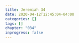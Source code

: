 ```yaml
---
title: Jeremiah 34
date: 2020-04-12T12:45:04-04:00
categories: []
tags: []
chapter: "034"
inprogress: false
---
```


